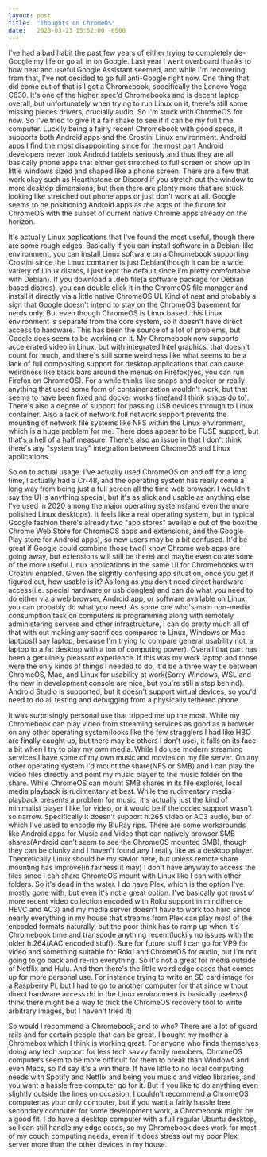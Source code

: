 ```yaml
---
layout: post
title:  "Thoughts on ChromeOS"
date:   2020-03-23 15:52:00 -0500
---
```


I've had a bad habit the past few years of either trying to completely de-Google my life or go all in on Google. Last year I went overboard thanks to how neat and useful Google Assistant seemed, and while I'm recovering from that, I've not decided to go full anti-Google right now. One thing that did come out of that is I got a Chromebook, specifically the Lenovo Yoga C630. It's one of the higher spec'd Chromebooks and is decent laptop overall, but unfortunately when trying to run Linux on it, there's still some missing pieces drivers, crucially audio. So I'm stuck with ChromeOS for now. So I've tried to give it a fair shake to see if it can be my full time computer. Luckily being a fairly recent Chromebook with good specs, it supports both Android apps and the Crostini Linux environment. Android apps I find the most disappointing since for the most part Android developers never took Android tablets seriously and thus they are all basically phone apps that either get stretched to full screen or show up in little windows sized and shaped like a phone screen. There are a few that work okay such as Hearthstone or Discord if you stretch out the window to more desktop dimensions, but then there are plenty more that are stuck looking like stretched out phone apps or just don't work at all. Google seems to be positioning Android apps as *the* apps of the future for ChromeOS with the sunset of current native Chrome apps already on the horizon.

It's actually Linux applications that I've found the most useful, though there are some rough edges. Basically if you can install software in a Debian-like environment, you can install Linux software on a Chromebook supporting Crostini since the Linux container is just Debian(though it can be a wide variety of Linux distros, I just kept the default since I'm pretty comfortable with Debian). If you download a .deb file(a software package for Debian based distros), you can double click it in the ChromeOS file manager and install it directly via a little native ChromeOS UI. Kind of neat and probably a sign that Google doesn't intend to stay on the ChromeOS basement for nerds only. But even though ChromeOS is Linux based, this Linux environment is separate from the core system, so it doesn't have direct access to hardware. This has been the source of a lot of problems, but Google does seem to be working on it. My Chromebook now supports accelerated video in Linux, but with integrated Intel graphics, that doesn't count for much, and there's still some weirdness like what seems to be a lack of full compositing support for desktop applications that can cause weirdness like black bars around the menus on Firefox(yes, you can run Firefox on ChromeOS). For a while thinks like snaps and docker or really anything that used some form of containerization wouldn't work, but that seems to have been fixed and docker works fine(and I think snaps do to). There's also a degree of support for passing USB devices through to Linux container. Also a lack of network full network support prevents the mounting of network file systems like NFS within the Linux environment, which is a huge problem for me. There does appear to be FUSE support, but that's a hell of a half measure. There's also an issue in that I don't think there's any "system tray" integration between ChromeOS and Linux applications.

So on to actual usage. I've actually used ChromeOS on and off for a long time, I actually had a Cr-48, and the operating system has really come a long way from being just a full screen all the time web browser. I wouldn't say the UI is anything special, but it's as slick and usable as anything else I've used in 2020 among the major operating systems(and even the more polished Linux desktops). It feels like a real operating system, but in typical Google fashion there's already two "app stores" available out of the box(the Chrome Web Store for ChromeOS apps and extensions, and the Google Play store for Android apps), so new users may be a bit confused. It'd be great if Google could combine those two(I know Chrome web apps are going away, but extensions will still be there) and maybe even curate some of the more useful Linux applications in the same UI for Chromebooks with Crostini enabled. Given the slightly confusing app situation, once you get it figured out, how usable is it? As long as you don't need direct hardware access(i.e. special hardware or usb dongles) and can do what you need to do either via a web browser, Android app, or software available on Linux, you can probably do what you need. As some one who's main non-media consumption task on computers is programming along with remotely administering servers and other infrastructure, I can do pretty much all of that with out making any sacrifices compared to Linux, Windows or Mac laptops(I say laptop, because I'm trying to compare general usability not, a laptop to a fat desktop with a ton of computing power). Overall that part has been a genuinely pleasant experience. If this was my work laptop and those were the only kinds of things I needed to do, it'd be a three way tie between ChromeOS, Mac, and Linux for usability at work(Sorry Windows, WSL and the new in development console are nice, but you're still a step behind). Android Studio is supported, but it doesn't support virtual devices, so you'd need to do all testing and debugging from a physically tethered phone.

It was surprisingly personal use that tripped me up the most. While my Chromebook can play video from streaming services as good as a browser on any other operating system(looks like the few stragglers I had like HBO are finally caught up, but there may be others I don't use), it falls on its face a bit when I try to play my own media. While I do use modern streaming services I have some of my own music and movies on my file server. On any other operating system I'd mount the share(NFS or SMB) and I can play the video files directly and point my music player to the music folder on the share. While ChromeOS can mount SMB shares in its file explorer, local media playback is rudimentary at best. While the rudimentary media playback presents a problem for music, it's actually just the kind of minimalist player I like for video, or it would be if the codec support wasn't so narrow. Specifically it doesn't support h.265 video or AC3 audio, but of which I've used to encode my BluRay rips. There are some workarounds like Android apps for Music and Video that can natively browser SMB shares(Android can't seem to see the ChromeOS mounted SMB), though they can be clunky and I haven't found any I really like as a desktop player. Theoretically Linux should be my savior here, but unless remote share mounting has improve(in fairness it may) I don't have anyway to access the files since I can share ChromeOS mount with Linux like I can with other folders. So it's dead in the water. I do have Plex, which is the option I've mostly gone with, but even it's not a great option. I've basically got most of more recent video collection encoded with Roku support in mind(hence HEVC and AC3) and my media server doesn't have to work too hard since nearly everything in my house that streams from Plex can play most of the encoded formats naturally, but the poor think has to ramp up when it's Chromebook time and transcode anything recent(luckily no issues with the older h.264/AAC encoded stuff). Sure for future stuff I can go for VP9 for video and something suitable for Roku and ChromeOS for audio, but I'm not going to go back and re-rip everything. So it's not a great for media outside of Netflix and Hulu. And then there's the little weird edge cases that comes up for more personal use. For instance trying to write an SD card image for a Raspberry Pi, but I had to go to another computer for that since without direct hardware access dd in the Linux environment is basically useless(I think there might be a way to trick the ChromeOS recovery tool to write arbitrary images, but I haven't tried it). 

So would I recommend a Chromebook, and to who? There are a lot of guard rails and for certain people that can be great. I bought my mother a Chromebox which I think is working great. For anyone who finds themselves doing any tech support for less tech savvy family members, ChromeOS computers seem to be more difficult for them to break than Windows and even Macs, so I'd say it's a win there. If have little to no local computing needs with Spotify and Netflix and being you music and video libraries, and you want a hassle free computer go for it. But if you like to do anything even slightly outside the lines on occasion, I couldn't recommend a ChromeOS computer as your only computer, but if you want a fairly hassle free secondary computer for some development work, a Chromebook might be a good fit. I do have a desktop computer with a full regular Ubuntu desktop, so I can still handle my edge cases, so my Chromebook does work for most of my couch computing needs, even if it does stress out my poor Plex server more than the other devices in my house.